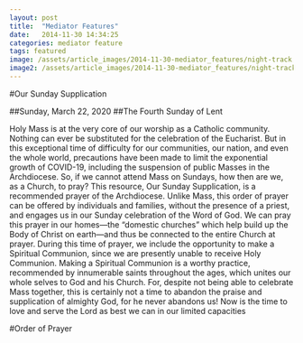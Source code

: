```yaml
---
layout: post
title:  "Mediator Features"
date:   2014-11-30 14:34:25
categories: mediator feature
tags: featured
image: /assets/article_images/2014-11-30-mediator_features/night-track.JPG
image2: /assets/article_images/2014-11-30-mediator_features/night-track-mobile.JPG
---
```


#Our Sunday Supplication

##Sunday, March 22, 2020
##The Fourth Sunday of Lent

Holy Mass is at the very core of our worship as a Catholic community. Nothing can ever be
substituted for the celebration of the Eucharist. But in this exceptional time of difficulty for our
communities, our nation, and even the whole world, precautions have been made to limit the exponential
growth of COVID-19, including the suspension of public Masses in the Archdiocese.
So, if we cannot attend Mass on Sundays, how then are we, as a Church, to pray? This resource,
Our Sunday Supplication, is a recommended prayer of the Archdiocese. Unlike Mass, this order of prayer
can be offered by individuals and families, without the presence of a priest, and engages us in our Sunday
celebration of the Word of God. We can pray this prayer in our homes—the “domestic churches” which help
build up the Body of Christ on earth—and thus be connected to the entire Church at prayer.
During this time of prayer, we include the opportunity to make a Spiritual Communion, since we
are presently unable to receive Holy Communion. Making a Spiritual Communion is a worthy practice,
recommended by innumerable saints throughout the ages, which unites our whole selves to God and his
Church. For, despite not being able to celebrate Mass together, this is certainly not a time to abandon the
praise and supplication of almighty God, for he never abandons us! Now is the time to love and serve the
Lord as best we can in our limited capacities

#Order of Prayer
##
